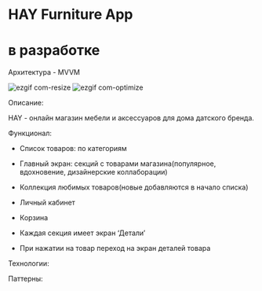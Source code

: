 # HAY Furniture App 
# в разработке
Архитектура - MVVM

![ezgif com-resize](https://github.com/katyamichal/HAY/assets/124366801/5204dd12-3946-42fd-a76c-afeb1c536f56) ![ezgif com-optimize](https://github.com/katyamichal/HAY/assets/124366801/de82462a-7a3c-4f77-9a80-be7bd91c2e0d)



Описание:

HAY - онлайн магазин мебели и аксессуаров для дома датского бренда. 

Функционал: 

- Список товаров: по категориям
- Главный экран: секций с товарами магазина(популярное, вдохновение, дизайнерские коллаборации)
- Коллекция любимых товаров(новые добавляются в начало списка)
- Личный кабинет
- Корзина
  
- Каждая секция имеет экран ‘Детали’
- При нажатии на товар переход на экран деталей товара

Технологии:


Паттерны:
